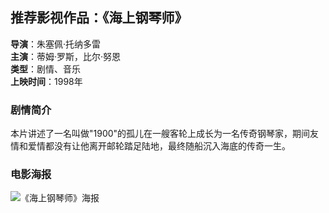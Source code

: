 ## 推荐影视作品：《海上钢琴师》

**导演**：朱塞佩·托纳多雷  
**主演**：蒂姆·罗斯，比尔·努恩  
**类型**：剧情、音乐  
**上映时间**：1998年  

### 剧情简介  
本片讲述了一名叫做"1900"的孤儿在一艘客轮上成长为一名传奇钢琴家，期间友情和爱情都没有让他离开邮轮踏足陆地，最终随船沉入海底的传奇一生。

### 电影海报  
![《海上钢琴师》海报](https://img3.doubanio.com/view/photo/l/public/p511146807.webp)
 
 